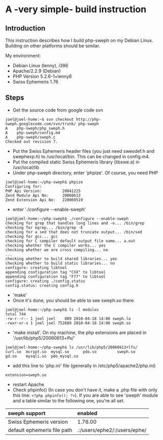 # A -very simple- build instruction #

## Introduction ##

This instruction describes how I build php-sweph on my Debian Linux. Building on other platforms should be similar.

My environment:
  * Debian Linux (lenny), i386
  * Apache/2.2.9 (Debian)
  * PHP Version 5.2.6-1+lenny8
  * Swiss Ephemeris 1.76

## Steps ##

  * Get the source code from google code svn
```
joel@joel-home:~$ svn checkout http://php-sweph.googlecode.com/svn/trunk/ php-sweph
A    php-sweph/php_sweph.h
A    php-sweph/config.m4
A    php-sweph/sweph.c
Checked out revision 7.
```
  * Put the Swiss Ephemeris header files (you just need sweodef.h and swephexp.h) to /usr/local/bin. This can be changed in config.m4.
  * Put the compiled static Swiss Ephemeris library (libswe.a) in /usr/local/lib
  * Under php-sweph directory, enter 'phpize'. Of course, you need PHP
```
joel@joel-home:~/php-sweph$ phpize
Configuring for:
PHP Api Version:         20041225
Zend Module Api No:      20060613
Zend Extension Api No:   220060519
```
  * enter './configure --enable-sweph'
```
joel@joel-home:~/php-sweph$ ./configure --enable-sweph
checking for grep that handles long lines and -e... /bin/grep
checking for egrep... /bin/grep -E
checking for a sed that does not truncate output... /bin/sed
checking for gcc... gcc
checking for C compiler default output file name... a.out
checking whether the C compiler works... yes
checking whether we are cross compiling... no
...
checking whether to build shared libraries... yes
checking whether to build static libraries... no
configure: creating libtool
appending configuration tag "CXX" to libtool
appending configuration tag "F77" to libtool
configure: creating ./config.status
config.status: creating config.h
```
  * 'make'
  * Once it's done, you should be able to see sweph.so there.
```
joel@joel-home:~/php-sweph$ ls -l modules
total 744
-rw-r--r-- 1 joel joel    809 2010-04-18 14:06 sweph.la
-rwxr-xr-x 1 joel joel 752689 2010-04-18 14:06 sweph.so
```
  * 'make install'. On my machine, the php extensions are placed in '/usr/lib/php5/20060613+lfs/'
```
joel@joel-home:~/php-sweph$ ls /usr/lib/php5/20060613+lfs/
curl.so  mcrypt.so  mysql.so      pdo.so         sweph.so
gd.so    mysqli.so  pdo_mysql.so 
```
  * add this line to 'php.ini' file (generally in /etc/php5/apache2/php.ini)
```
extension=sweph.so
```
  * restart Apache
  * Check phpinfo() (In case you don't have it, make a .php file with only this line: `<?php phpinfo(); ?>`). If you are able to see 'sweph' module and a table similar to the following one, you're all set.

| sweph support	| enabled |
|:--------------|:--------|
| Swiss Ephemeris version	| 1.76.00 |
| default ephemeris file path | .:/users/ephe2/:/users/ephe/ |